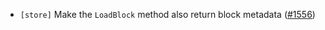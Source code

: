 - `[store]` Make the `LoadBlock` method also return block metadata
  ([\#1556](https://github.com/depinnetwork/por-consensus/issues/1556))